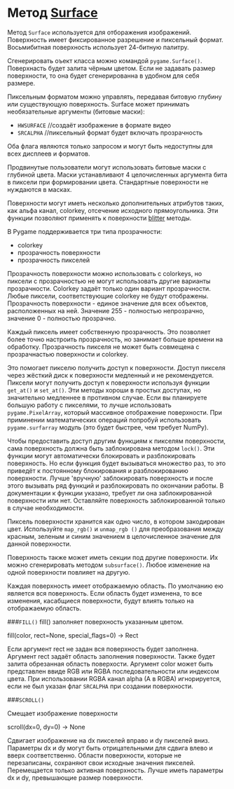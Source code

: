 # Метод [Surface](https://www.pygame.org/docs/ref/surface.html)
Метод `Surface` используется для отборажения изображений. 
Поверхность имеет фиксированное разрешение и пиксельный формат.
Восьмибитная поверхность использует 24-битную палитру.
 
Сгенерировать оъект класса можно командой `pygame.Surface()`.
Поверхнасть будет залита чёрным цветом.
Если не задавать размер поверхности, то она будет сгенерированна
в удобном для себя размере.

Пиксельным форматом можно управлять,
передавая битовую глубину или существующую поверхность.
Surface может принимать необязательные аргументы (битовые маски):

* `HWSURFACE`  //создаёт изображение в формате видео
* `SRCALPHA`   //пиксельный формат будет включать прозрачность 

Оба флага являются только запросом и могут быть недоступны
для всех дисплеев и форматов.

Продвинутые пользователи могут использовать битовые маски с
глубиной цвета. 
Маски устанавливают 4 целочисленных аргумента бита в пиксели
при формировании цвета.
Стандартные поверхности не нуждаются в масках.

Поверхности могут иметь несколько дополнительных атрибутов таких, как 
альфа канал, colorkey, отсечение исходного прямоугольника. 
Эти функции позволяют применять к поверхности
[blitter](https://ru.wikipedia.org/wiki/%D0%91%D0%BB%D0%B8%D1%82%D1%82%D0%B5%D1%80) 
методы.

В Pygame поддерживается три типа прозрачности:
* colorkey
* прозрачность поверхности
* прозрачность пикселей


Прозрачность поверхности можно использовать с colorkeys,
но пиксели с прозрачностью не могут использовать другие варианты
прозрачности. Colorkey задаёт только один вариант прозрачности. 
Любые пиксели, соответствующие colorkey не будут отображены.
Прозрачность поверхности - единое значение для всех объектов, 
расположенных на ней. Значение 255 - полностью непрозрачно, значение 
0 - полностью прозрачно.

Каждый пиксель имеет собственную прозрачность. Это позволяет более
точно настроить прозрачность, но занимает больше времени на обработку. 
Прозрачность пикселя не может быть совмещена с прозрачнастью поверхности
и colorkey. 

Это помогает пикселю получить доступ к поверхности. Доступ пикселя
через жёсткий диск к поверхности медленный и не рекомендуется. 
Пиксели могут получить доступ к поверхности используя функции
`get_at()` и `set_at()`. Эти методы хороши в простых доступах, но
значительно медленнее в противном случае. Если вы планируете
большую работу с пикселями, то лучше использовать `pygame.PixelArray`, 
который массивное отображение поверхности. При приминении математических
операций попробуй использовать `pygame.surfarray` модуль (это будет быстрее,
чем требует NumPy).

Чтобы предоставить доступ другим функциям к пикселям поверхности, сама поверхность
должна быть заблокирована методом `lock()`. Эти функции могут автоматически блокировать
и разблокировать поверхность. Но если функция будет вызываться множество раз, то это 
приведёт к постоянному блокирования и разблокированию поверхности. Лучше 'вручную' 
заблокировать поверхность и после этого вызывать ряд функций и разблокировать по 
окончании работы. В документации к функции указано, требует ли она заблокированной
поверхности или нет. Оставляйте поверхность заблокированной только в случае необходимости.

Пиксель поверхности хранится как одно число, в котором закодирован цвет.
Используйте `map_rgb()` и `unmap_rgb ()` для преобразования между красным,
зеленым и синим значением в целочисленное значение для данной поверхности.

Поверхность также может иметь секции под другие поверхности. Их можно сгенерировать
методом `subsurface()`. Любое изменение на одной поверхности повлияет на другую.

Каждая поверхность имеет отображаемую область. По умолчанию ею является вся
поверхность. Если область будет изменена, то все изменения, касабщиеся поверхности,
будут влиять только на отображаемую область.

###`FILL()`
fill() заполняет поверхность указанным цветом.

fill(color, rect=None, special_flags=0) -> Rect

Если аргумент rect не задан вся поверхность будет заполнена.
Аргумент rect задаёт область заполнения поверхности.
Также будет залита обрезанная область поверхости.
Аргумент color может быть представлен ввиде RGB или RGBA последовательности или
индексом цвета. При использовании RGBA канал alpha (A в RGBA) игнорируется, если не был
указан флаг `SRCALPHA` при создании поверхности.

###`SCROLL()`

Смещает изображение поверхности

scroll(dx=0, dy=0) -> None

Сдвигает изображение на dx пикселей вправо и dy пикселей вниз.
Параметры dx и dy могут быть отрицательными для сдвига влево и вверх соответственно.
Области поверхности, которые не перезаписаны, сохраняют свои исходные значения пикселей.
Перемещается только активная поверхность. Лучше иметь параметры dx и dy, превышающие размер поверхности.
